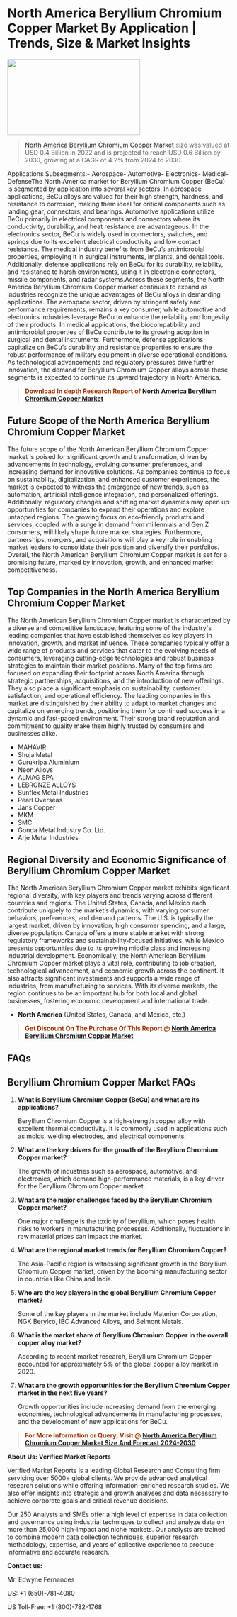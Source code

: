 <p><h1>North America Beryllium Chromium Copper Market By Application | Trends, Size & Market Insights</h1><p><img class="aligncenter size-medium wp-image-105565" src="https://ffe5etoiles.com/wp-content/uploads/2025/01/MST7-300x171.png" alt="" width="300" height="171" /></p><blockquote><p><a href="https://www.verifiedmarketreports.com/download-sample/?rid=136054&utm_source=Github-NA&utm_medium=378" target="_blank">North America Beryllium Chromium Copper Market</a> size was valued at USD 0.4 Billion in 2022 and is projected to reach USD 0.6 Billion by 2030, growing at a CAGR of 4.2% from 2024 to 2030.</p></blockquote>Applications Subsegments:- Aerospace- Automotive- Electronics- Medical- DefenseThe North America market for Beryllium Chromium Copper (BeCu) is segmented by application into several key sectors. In aerospace applications, BeCu alloys are valued for their high strength, hardness, and resistance to corrosion, making them ideal for critical components such as landing gear, connectors, and bearings. Automotive applications utilize BeCu primarily in electrical components and connectors where its conductivity, durability, and heat resistance are advantageous. In the electronics sector, BeCu is widely used in connectors, switches, and springs due to its excellent electrical conductivity and low contact resistance. The medical industry benefits from BeCu’s antimicrobial properties, employing it in surgical instruments, implants, and dental tools. Additionally, defense applications rely on BeCu for its durability, reliability, and resistance to harsh environments, using it in electronic connectors, missile components, and radar systems.Across these segments, the North America Beryllium Chromium Copper market continues to expand as industries recognize the unique advantages of BeCu alloys in demanding applications. The aerospace sector, driven by stringent safety and performance requirements, remains a key consumer, while automotive and electronics industries leverage BeCu to enhance the reliability and longevity of their products. In medical applications, the biocompatibility and antimicrobial properties of BeCu contribute to its growing adoption in surgical and dental instruments. Furthermore, defense applications capitalize on BeCu’s durability and resistance properties to ensure the robust performance of military equipment in diverse operational conditions. As technological advancements and regulatory pressures drive further innovation, the demand for Beryllium Chromium Copper alloys across these segments is expected to continue its upward trajectory in North America.</p><blockquote><p><span style="color: #993300;"><strong>Download In depth Research Report of <a href="https://www.verifiedmarketreports.com/download-sample/?rid=136054&utm_source=Github-NA&utm_medium=378">North America Beryllium Chromium Copper Market</a></strong></span></p></blockquote><h2>Future Scope of the North America Beryllium Chromium Copper Market</h2><p>The future scope of the North American Beryllium Chromium Copper market is poised for significant growth and transformation, driven by advancements in technology, evolving consumer preferences, and increasing demand for innovative solutions. As companies continue to focus on sustainability, digitalization, and enhanced customer experiences, the market is expected to witness the emergence of new trends, such as automation, artificial intelligence integration, and personalized offerings. Additionally, regulatory changes and shifting market dynamics may open up opportunities for companies to expand their operations and explore untapped regions. The growing focus on eco-friendly products and services, coupled with a surge in demand from millennials and Gen Z consumers, will likely shape future market strategies. Furthermore, partnerships, mergers, and acquisitions will play a key role in enabling market leaders to consolidate their position and diversify their portfolios. Overall, the North American Beryllium Chromium Copper market is set for a promising future, marked by innovation, growth, and enhanced market competitiveness.</p><h2>Top Companies in the North America Beryllium Chromium Copper Market</h2><p>The North American Beryllium Chromium Copper market is characterized by a diverse and competitive landscape, featuring some of the industry's leading companies that have established themselves as key players in innovation, growth, and market influence. These companies typically offer a wide range of products and services that cater to the evolving needs of consumers, leveraging cutting-edge technologies and robust business strategies to maintain their market positions. Many of the top firms are focused on expanding their footprint across North America through strategic partnerships, acquisitions, and the introduction of new offerings. They also place a significant emphasis on sustainability, customer satisfaction, and operational efficiency. The leading companies in this market are distinguished by their ability to adapt to market changes and capitalize on emerging trends, positioning them for continued success in a dynamic and fast-paced environment. Their strong brand reputation and commitment to quality make them highly trusted by consumers and businesses alike.</p><p><ul><li>MAHAVIR </li><li> Shuja Metal </li><li> Gurukripa Aluminium </li><li> Neon Alloys </li><li> ALMAG SPA </li><li> LEBRONZE ALLOYS </li><li> Sunflex Metal Industries </li><li> Pearl Overseas </li><li> Jans Copper </li><li> MKM </li><li> SMC </li><li> Gonda Metal Industry Co. Ltd. </li><li> Arje Metal Industries</li></ul></p><h2>Regional Diversity and Economic Significance of Beryllium Chromium Copper Market</h2><p>The North American Beryllium Chromium Copper market exhibits significant regional diversity, with key players and trends varying across different countries and regions. The United States, Canada, and Mexico each contribute uniquely to the market’s dynamics, with varying consumer behaviors, preferences, and demand patterns. The U.S. is typically the largest market, driven by innovation, high consumer spending, and a large, diverse population. Canada offers a more stable market with strong regulatory frameworks and sustainability-focused initiatives, while Mexico presents opportunities due to its growing middle class and increasing industrial development. Economically, the North American Beryllium Chromium Copper market plays a vital role, contributing to job creation, technological advancement, and economic growth across the continent. It also attracts significant investments and supports a wide range of industries, from manufacturing to services. With its diverse markets, the region continues to be an important hub for both local and global businesses, fostering economic development and international trade.</p><ul> <li><strong>North America</strong> (United States, Canada, and Mexico, etc.)</li></ul><blockquote><p><span style="color: #993300;"><strong>Get Discount On The Purchase Of This Report @ <a href="https://www.verifiedmarketreports.com/ask-for-discount/?rid=136054&utm_source=Github-NA&utm_medium=378">North America Beryllium Chromium Copper Market</a></strong></span></p></blockquote><h2>FAQs</h2><p><h2>Beryllium Chromium Copper Market FAQs</h1><ol> <li><strong>What is Beryllium Chromium Copper (BeCu) and what are its applications?</div><div></strong></li> <p>Beryllium Chromium Copper is a high-strength copper alloy with excellent thermal conductivity. It is commonly used in applications such as molds, welding electrodes, and electrical components.</p> <li><strong>What are the key drivers for the growth of the Beryllium Chromium Copper market?</div><div></strong></li> <p>The growth of industries such as aerospace, automotive, and electronics, which demand high-performance materials, is a key driver for the Beryllium Chromium Copper market.</p> <li><strong>What are the major challenges faced by the Beryllium Chromium Copper market?</div><div></strong></li> <p>One major challenge is the toxicity of beryllium, which poses health risks to workers in manufacturing processes. Additionally, fluctuations in raw material prices can impact the market.</p> <li><strong>What are the regional market trends for Beryllium Chromium Copper?</div><div></strong></li> <p>The Asia-Pacific region is witnessing significant growth in the Beryllium Chromium Copper market, driven by the booming manufacturing sector in countries like China and India.</p> <li><strong>Who are the key players in the global Beryllium Chromium Copper market?</div><div></strong></li> <p>Some of the key players in the market include Materion Corporation, NGK Berylco, IBC Advanced Alloys, and Belmont Metals.</p> <li><strong>What is the market share of Beryllium Chromium Copper in the overall copper alloy market?</div><div></strong></li> <p>According to recent market research, Beryllium Chromium Copper accounted for approximately 5% of the global copper alloy market in 2020.</p> <li><strong>What are the growth opportunities for the Beryllium Chromium Copper market in the next five years?</div><div></strong></li> <p>Growth opportunities include increasing demand from the emerging economies, technological advancements in manufacturing processes, and the development of new applications for BeCu.</p> </ol></body></html></p><blockquote><p><span style="color: #993300;"><strong>For More Information or Query, Visit @ <a href="https://www.verifiedmarketreports.com/product/global-beryllium-chromium-copper-market-report-2019-competitive-landscape-trends-and-opportunities/">North America Beryllium Chromium Copper Market Size And Forecast 2024-2030</a></strong></span></p></blockquote><p><strong>About Us: Verified Market Reports</strong></p><p>Verified Market Reports is a leading Global Research and Consulting firm servicing over 5000+ global clients. We provide advanced analytical research solutions while offering information-enriched research studies. We also offer insights into strategic and growth analyses and data necessary to achieve corporate goals and critical revenue decisions.</p><p>Our 250 Analysts and SMEs offer a high level of expertise in data collection and governance using industrial techniques to collect and analyze data on more than 25,000 high-impact and niche markets. Our analysts are trained to combine modern data collection techniques, superior research methodology, expertise, and years of collective experience to produce informative and accurate research.</p><p><strong>Contact us:</strong></p><p>Mr. Edwyne Fernandes</p><p>US: +1 (650)-781-4080</p><p>US Toll-Free: +1 (800)-782-1768</p>

